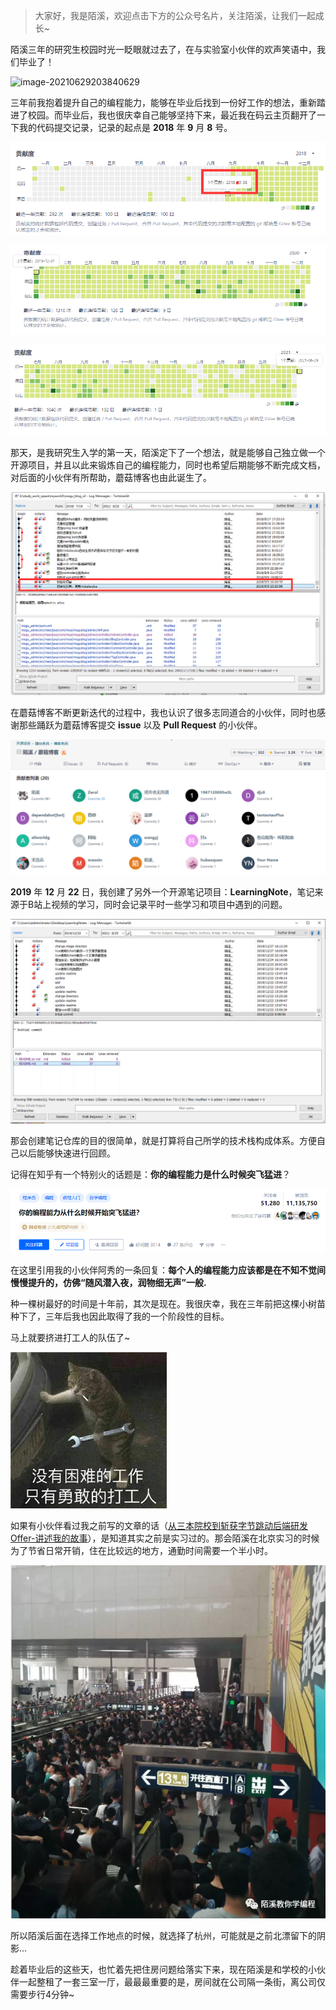 > 大家好，我是陌溪，欢迎点击下方的公众号名片，关注陌溪，让我们一起成长~

陌溪三年的研究生校园时光一眨眼就过去了，在与实验室小伙伴的欢声笑语中，我们毕业了！

![image-20210629203840629](images/image-20210629203840629.png)

三年前我抱着提升自己的编程能力，能够在毕业后找到一份好工作的想法，重新踏进了校园。而毕业后，我也很庆幸自己能够坚持下来，最近我在码云主页翻开了一下我的代码提交记录，记录的起点是 **2018** 年 **9** 月 **8** 号。

![开学的第一次提交](images/image-20210629205414070.png)

![2019年贡献图](images/image-20210629210433393.png)

![2020年至今贡献图](images/image-20210629210510414.png)

那天，是我研究生入学的第一天，陌溪定下了一个想法，就是能够自己独立做一个开源项目，并且以此来锻炼自己的编程能力，同时也希望后期能够不断完成文档，对后面的小伙伴有所帮助，蘑菇博客也由此诞生了。

![蘑菇博客的初始化提交](images/image-20210629205710885.png)

在蘑菇博客不断更新迭代的过程中，我也认识了很多志同道合的小伙伴，同时也感谢那些踊跃为蘑菇博客提交 **issue** 以及 **Pull Request** 的小伙伴。

![image-20210629210933289](images/image-20210629210933289.png)

**2019** 年 **12** 月 **22** 日，我创建了另外一个开源笔记项目：**LearningNote**，笔记来源于B站上视频的学习，同时会记录平时一些学习和项目中遇到的问题。

![image-20210629212559914](images/image-20210629212559914.png)

那会创建笔记仓库的目的很简单，就是打算将自己所学的技术栈构成体系。方便自己以后能够快速进行回顾。





记得在知乎有一个特别火的话题是：**你的编程能力是什么时候突飞猛进**？

![image-20210629211505469](images/image-20210629211505469.png)

在这里引用我的小伙伴阿秀的一条回复：**每个人的编程能力应该都是在不知不觉间慢慢提升的，仿佛“随风潜入夜，润物细无声”一般.**

种一棵树最好的时间是十年前，其次是现在。我很庆幸，我在三年前把这棵小树苗种下了，三年后我也因此取得了我的一个阶段性的目标。









马上就要挤进打工人的队伍了~

![img](images/src=http___imgs.iefans.cn_iefans_images_2020-10-28_5f991e05483cf.jpeg&refer=http___imgs.iefans.jpg)

如果有小伙伴看过我之前写的文章的话（[从三本院校到斩获字节跳动后端研发Offer-讲述我的故事](https://mp.weixin.qq.com/s/c4rR_aWpmNNFGn-mZBLWYg)），是知道其实之前是实习过的。那会陌溪在北京实习的时候为了节省日常开销，住在比较远的地方，通勤时间需要一个半小时。

![上班时的西二旗地铁站](images/640.webp)

所以陌溪后面在选择工作地点的时候，就选择了杭州，可能就是之前北漂留下的阴影...

趁着毕业后的这些天，也忙着先把住房问题给落实下来，现在陌溪是和学校的小伙伴一起整租了一套三室一厅，最最最重要的是，房间就在公司隔一条街，离公司仅需要步行4分钟~

